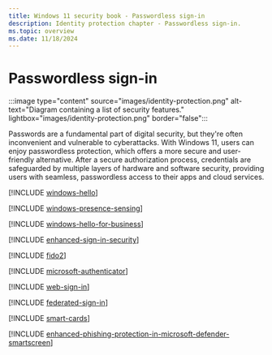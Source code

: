 ```yaml
---
title: Windows 11 security book - Passwordless sign-in
description: Identity protection chapter - Passwordless sign-in.
ms.topic: overview
ms.date: 11/18/2024
---
```


# Passwordless sign-in

:::image type="content" source="images/identity-protection.png" alt-text="Diagram containing a list of security features." lightbox="images/identity-protection.png" border="false":::

Passwords are a fundamental part of digital security, but they're often inconvenient and vulnerable to cyberattacks. With Windows 11, users can enjoy passwordless protection, which offers a more secure and user-friendly alternative. After a secure authorization process, credentials are safeguarded by multiple layers of hardware and software security, providing users with seamless, passwordless access to their apps and cloud services.

[!INCLUDE [windows-hello](includes/windows-hello.md)]

[!INCLUDE [windows-presence-sensing](includes/windows-presence-sensing.md)]

[!INCLUDE [windows-hello-for-business](includes/windows-hello-for-business.md)]

[!INCLUDE [enhanced-sign-in-security](includes/enhanced-sign-in-security.md)]

[!INCLUDE [fido2](includes/fido2.md)]

[!INCLUDE [microsoft-authenticator](includes/microsoft-authenticator.md)]

[!INCLUDE [web-sign-in](includes/web-sign-in.md)]

[!INCLUDE [federated-sign-in](includes/federated-sign-in.md)]

[!INCLUDE [smart-cards](includes/smart-cards.md)]

[!INCLUDE [enhanced-phishing-protection-in-microsoft-defender-smartscreen](includes/enhanced-phishing-protection-in-microsoft-defender-smartscreen.md)]
